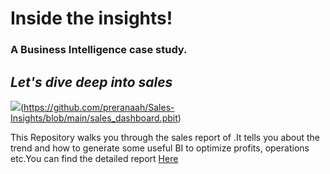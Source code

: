 # Inside the insights!
### A Business Intelligence case study.
## _Let's dive deep into sales_

![](https://img.shields.io/badge/PowerBI-F2C811?style=for-the-badge&logo=Power%20BI&logoColor=white)(https://github.com/preranaah/Sales-Insights/blob/main/sales_dashboard.pbit)

This Repository walks you through the sales report of <CompanyX>.It tells you about the trend and how to generate some useful BI to optimize profits, operations etc.You can find the detailed report [Here](https://github.com/preranaah/Sales-Insights/blob/main/Insights.pdf)
